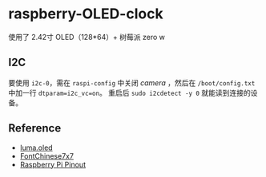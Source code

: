 # raspberry-OLED-clock

使用了 2.42寸 OLED（128*64）+ 树莓派 zero w

## I2C

要使用 `i2c-0`，需在 `raspi-config` 中关闭 *camera* ，然后在 `/boot/config.txt` 中加一行 `dtparam=i2c_vc=on`。
重启后 `sudo i2cdetect -y 0` 就能读到连接的设备。

## Reference

- [luma.oled](https://github.com/rm-hull/luma.oled)
- [FontChinese7x7](https://github.com/Angelic47/FontChinese7x7)
- [Raspberry Pi Pinout](https://pinout.xyz/pinout/i2c)
